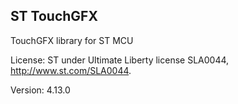 
## ST TouchGFX

TouchGFX library for ST MCU

License: ST under Ultimate Liberty license SLA0044, http://www.st.com/SLA0044.

Version: 4.13.0
